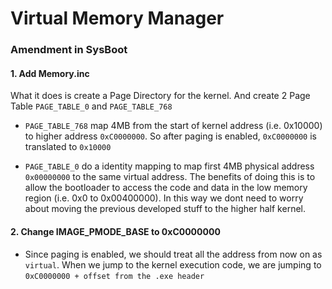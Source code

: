 # Virtual Memory Manager

### Amendment in SysBoot
#### 1. Add Memory.inc
What it does is create a Page Directory for the kernel. And create 2 Page Table 
`PAGE_TABLE_0` and `PAGE_TABLE_768`

- `PAGE_TABLE_768` map 4MB from the start of kernel address (i.e. 0x10000) to higher address `0xC0000000`. So after paging is enabled, `0xC0000000` is translated to `0x10000`

- `PAGE_TABLE_0` do a identity mapping to map first 4MB physical address `0x00000000` to the same virtual address. The benefits of doing this is to allow the bootloader to access the code and data in the low memory region (i.e. 0x0 to 0x00400000). In this way we dont need to worry about moving the previous developed stuff to the higher half kernel.

#### 2. Change IMAGE_PMODE_BASE to 0xC0000000
- Since paging is enabled, we should treat all the address from now on as `virtual`. When we jump to the kernel execution code, we are jumping to `0xC0000000 + offset from the .exe header`
